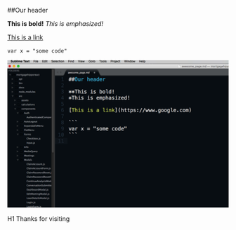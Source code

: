 ##Our header

**This is bold!**
*This is emphasized!*

[This is a link](https://www.google.com)

```
var x = "some code"
```
![This is our screenshot](screenshot.png)

H1 Thanks for visiting